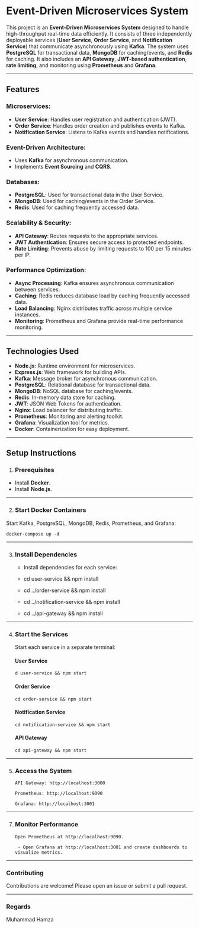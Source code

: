 # Event-Driven Microservices System

This project is an **Event-Driven Microservices System** designed to handle high-throughput real-time data efficiently. It consists of three independently deployable services (**User Service**, **Order Service**, and **Notification Service**) that communicate asynchronously using **Kafka**. The system uses **PostgreSQL** for transactional data, **MongoDB** for caching/events, and **Redis** for caching. It also includes an **API Gateway**, **JWT-based authentication**, **rate limiting**, and monitoring using **Prometheus** and **Grafana**.

---

## Features

### Microservices:
- **User Service**: Handles user registration and authentication (JWT).
- **Order Service**: Handles order creation and publishes events to Kafka.
- **Notification Service**: Listens to Kafka events and handles notifications.

### Event-Driven Architecture:
- Uses **Kafka** for asynchronous communication.
- Implements **Event Sourcing** and **CQRS**.

### Databases:
- **PostgreSQL**: Used for transactional data in the User Service.
- **MongoDB**: Used for caching/events in the Order Service.
- **Redis**: Used for caching frequently accessed data.

### Scalability & Security:
- **API Gateway**: Routes requests to the appropriate services.
- **JWT Authentication**: Ensures secure access to protected endpoints.
- **Rate Limiting**: Prevents abuse by limiting requests to 100 per 15 minutes per IP.

### Performance Optimization:
- **Async Processing**: Kafka ensures asynchronous communication between services.
- **Caching**: Redis reduces database load by caching frequently accessed data.
- **Load Balancing**: Nginx distributes traffic across multiple service instances.
- **Monitoring**: Prometheus and Grafana provide real-time performance monitoring.

---

## Technologies Used
- **Node.js**: Runtime environment for microservices.
- **Express.js**: Web framework for building APIs.
- **Kafka**: Message broker for asynchronous communication.
- **PostgreSQL**: Relational database for transactional data.
- **MongoDB**: NoSQL database for caching/events.
- **Redis**: In-memory data store for caching.
- **JWT**: JSON Web Tokens for authentication.
- **Nginx**: Load balancer for distributing traffic.
- **Prometheus**: Monitoring and alerting toolkit.
- **Grafana**: Visualization tool for metrics.
- **Docker**: Containerization for easy deployment.

---

## Setup Instructions

1. ### Prerequisites
- Install **Docker**.
- Install **Node.js**.

---

2. ### Start Docker Containers
Start Kafka, PostgreSQL, MongoDB, Redis, Prometheus, and Grafana:

``docker-compose up -d``

---

3. ### Install Dependencies
	- Install dependencies for each service:


	- cd user-service && npm install
	- cd ../order-service && npm install
	- cd ../notification-service && npm install
	- cd ../api-gateway && npm install
---

4. ### Start the Services
	Start each service in a separate terminal:


	#### User Service
	``d user-service && npm start``

	#### Order Service
	``cd order-service && npm start``

	#### Notification Service
	``cd notification-service && npm start``

	#### API Gateway
	``cd api-gateway && npm start``

---

5. ### Access the System
	``API Gateway: http://localhost:3000``

	``Prometheus: http://localhost:9090``

	``Grafana: http://localhost:3001``
---

7. ### Monitor Performance
	``Open Prometheus at http://localhost:9090.``

        - Open Grafana at http://localhost:3001 and create dashboards to visualize metrics.

---

   ### Contributing

Contributions are welcome! Please open an issue or submit a pull request.

---

### Regards

Muhammad Hamza

